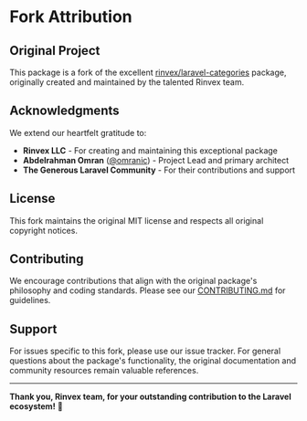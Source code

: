 # Fork Attribution

## Original Project

This package is a fork of the excellent [rinvex/laravel-categories](https://github.com/rinvex/laravel-categories) package, originally created and maintained by the talented Rinvex team.

## Acknowledgments

We extend our heartfelt gratitude to:

- **Rinvex LLC** - For creating and maintaining this exceptional package
- **Abdelrahman Omran** ([@omranic](https://github.com/omranic)) - Project Lead and primary architect
- **The Generous Laravel Community** - For their contributions and support

## License

This fork maintains the original MIT license and respects all original copyright notices.

## Contributing

We encourage contributions that align with the original package's philosophy and coding standards. Please see our [CONTRIBUTING.md](CONTRIBUTING.md) for guidelines.

## Support

For issues specific to this fork, please use our issue tracker. For general questions about the package's functionality, the original documentation and community resources remain valuable references.

---

**Thank you, Rinvex team, for your outstanding contribution to the Laravel ecosystem!** 🙏
